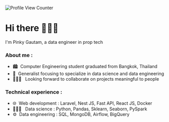 ![Profile View Counter](https://komarev.com/ghpvc/?username=ppkgtmm&style=flat)

# Hi there 🙋🏻‍♀️
I'm Pinky Gautam, a data engineer in prop tech

### About me :
- 🏙️ &nbsp;Computer Engineering student graduated from Bangkok, Thailand
- :seedling:&nbsp; Generalist focusing to specialize in data science and data engineering
- 👩🏻‍💻 &nbsp;&nbsp;Looking forward to collaborate on projects meaningful to people


### Technical experience :
- 🌐 &nbsp;Web development : Laravel, Nest JS, Fast API, React JS, Docker
- 👩🏻‍🔬 &nbsp; Data science : Python, Pandas, Sklearn, Seaborn, PySpark
- ⚙️ &nbsp;Data engineering : SQL, MongoDB, Airflow, BigQuery
